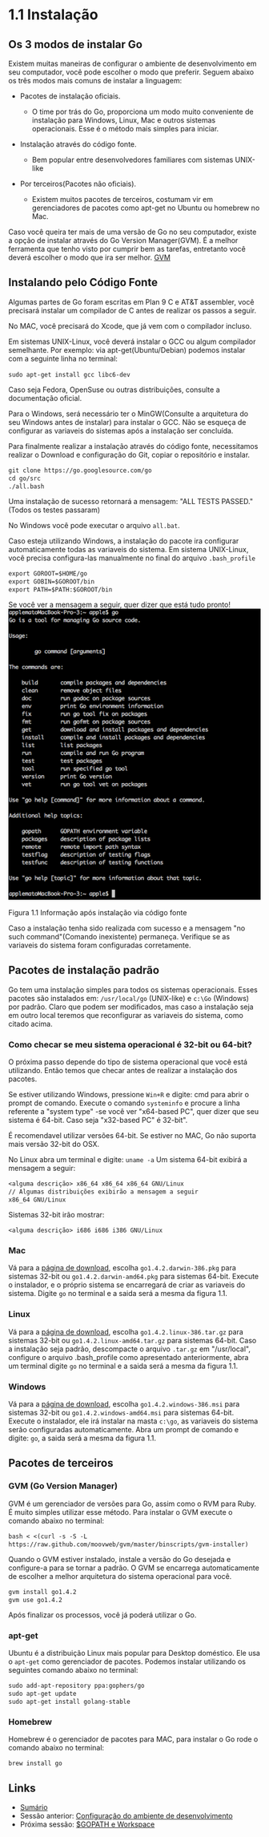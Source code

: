 # 1.1 Instalação

## Os 3 modos de instalar Go

Existem muitas maneiras de configurar o ambiente de desenvolvimento em seu computador, você pode escolher o modo que preferir. Seguem abaixo os três modos mais comuns de instalar a linguagem:


-  Pacotes de instalação oficiais.
    - O time por trás do Go, proporciona um modo muito conveniente de instalação para Windows, Linux, Mac e outros sistemas operacionais. Esse é o método mais simples para iniciar.

- Instalação através do código fonte.
    -  Bem popular entre desenvolvedores familiares com sistemas UNIX-like

- Por terceiros(Pacotes não oficiais).
    - Existem muitos pacotes de terceiros, costumam vir em gerenciadores de pacotes como apt-get no Ubuntu ou homebrew no Mac.

Caso você queira ter mais de uma versão de Go no seu computador, existe a opção de instalar através do Go Version Manager(GVM). É a melhor ferramenta que tenho visto por cumprir bem as tarefas, entretanto você deverá escolher o modo que ira ser melhor. [GVM](https://github.com/moovweb/gvm)

## Instalando pelo Código Fonte

Algumas partes de Go foram escritas em Plan 9 C e AT&T assembler, você precisará instalar um compilador de C antes de realizar os passos a seguir.

No MAC, você precisará do Xcode, que já vem com o compilador incluso.

Em sistemas UNIX-Linux, você deverá instalar o GCC ou algum compilador semelhante. Por exemplo: via apt-get(Ubuntu/Debian) podemos instalar com a seguinte linha no terminal:

 `sudo apt-get install gcc libc6-dev`

Caso seja Fedora, OpenSuse ou outras distribuições, consulte a documentação oficial.

Para o Windows, será necessário ter o MinGW(Consulte a arquitetura do seu Windows antes de instalar) para instalar o GCC. Não se esqueça de configurar as variaveis do sistemas após a instalação ser concluída.

Para finalmente realizar a instalação através do código fonte, necessitamos realizar o Download e configuração do Git, copiar o repositório e instalar.

	git clone https://go.googlesource.com/go
	cd go/src
	./all.bash 
	

Uma instalação de sucesso retornará a mensagem: "ALL TESTS PASSED." (Todos os testes passaram)

No Windows você pode executar o arquivo `all.bat`.


Caso esteja utilizando Windows, a instalação do pacote ira configurar automaticamente todas as variaveis do sistema. Em sistema UNIX-Linux, você precisa configura-las manualmente no final do arquivo `.bash_profile`

    export GOROOT=$HOME/go
    export GOBIN=$GOROOT/bin
    export PATH=$PATH:$GOROOT/bin

Se você ver a mensagem a seguir, quer dizer que está tudo pronto!
![](images/1.1.mac.png?raw=true)

Figura 1.1 Informação após instalação via código fonte

Caso a instalação tenha sido realizada com sucesso e a mensagem "no such command"(Comando inexistente) permaneça. Verifique se as variaveis do sistema foram configuradas corretamente.

## Pacotes de instalação padrão

Go tem uma instalação simples para todos os sistemas operacionais. Esses pacotes são instalados em: `/usr/local/go` (UNIX-like) e `c:\Go` (Windows) por padrão. Claro que podem ser modificados, mas caso a instalação seja em outro local teremos que reconfigurar as variaveis do sistema, como citado acima.

### Como checar se meu sistema operacional é 32-bit ou 64-bit?

O próxima passo depende do tipo de sistema operacional que você está utilizando. Então temos que checar antes de realizar a instalação dos pacotes.

Se estiver utilizando Windows, pressione `Win+R` e digite: cmd para abrir o prompt de comando. Execute o comando `systeminfo` e procure a linha referente a "system type" -se você ver "x64-based PC", quer dizer que seu sistema é 64-bit. Caso seja "x32-based PC" é 32-bit". 

É recomendavel utilizar versões 64-bit. Se estiver no MAC, Go não suporta mais versão 32-bit do OSX.

No Linux abra um terminal e digite: `uname -a` 
Um sistema 64-bit exibirá a mensagem a seguir:

    <alguma descrição> x86_64 x86_64 x86_64 GNU/Linux
    // Algumas distribuições exibirão a mensagem a seguir
    x86_64 GNU/Linux

Sistemas 32-bit irão mostrar:

    <alguma descrição> i686 i686 i386 GNU/Linux

### Mac

Vá para a [página de download](https://golang.org/dl/), escolha `go1.4.2.darwin-386.pkg` para sistemas 32-bit ou `go1.4.2.darwin-amd64.pkg` para sistemas 64-bit. Execute o instalador, e o próprio sistema se encarregará de criar as variaveis do sistema. Digite `go` no terminal e a saida será a mesma da figura 1.1.


### Linux

Vá para a [página de download](https://golang.org/dl/), escolha `go1.4.2.linux-386.tar.gz` para sistemas 32-bit ou `go1.4.2.linux-amd64.tar.gz` para sistemas 64-bit. Caso a instalação seja padrão, descompacte o arquivo `.tar.gz` em "/usr/local", configure o arquivo .bash_profile como apresentado anteriormente, abra um terminal digite `go` no terminal e a saida será a mesma da figura 1.1.


### Windows

Vá para a [página de download](https://golang.org/dl/), escolha `go1.4.2.windows-386.msi` para sistemas 32-bit ou `go1.4.2.windows-amd64.msi` para sistemas 64-bit. Execute o instalador, ele irá instalar na masta `c:\go`, as variaveis do sistema serão configuradas automaticamente. Abra um prompt de comando e digite: `go`, a saida será a mesma da figura 1.1.

## Pacotes de terceiros

### GVM (Go Version Manager)

GVM é um gerenciador de versões para Go, assim como o RVM para Ruby. É muito simples utilizar esse método. Para instalar o GVM execute o comando abaixo no terminal:

    bash < <(curl -s -S -L https://raw.github.com/moovweb/gvm/master/binscripts/gvm-installer)

Quando o GVM estiver instalado, instale a versão do Go desejada e configure-a para se tornar a padrão. O GVM se encarrega automaticamente de escolher a melhor arquitetura do sistema operacional para você.

    gvm install go1.4.2
    gvm use go1.4.2

Após finalizar os processos, você já poderá utilizar o Go.

### apt-get

Ubuntu é a distribuição Linux mais popular para Desktop doméstico. Ele usa o `apt-get` como gerenciador de pacotes. Podemos instalar utilizando os seguintes comando abaixo no terminal:

    sudo add-apt-repository ppa:gophers/go
    sudo apt-get update
    sudo apt-get install golang-stable

### Homebrew

Homebrew é o gerenciador de pacotes para MAC, para instalar o Go rode o comando abaixo no terminal:

    brew install go

## Links

- [Sumário](preface.md)
- Sessão anterior: [Configuração do ambiente de desenvolvimento](01.0.md)
- Próxima sessão: [$GOPATH e Workspace](01.2.md)
